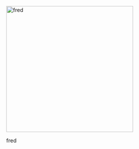 <p><img src="http://i.imgur.com/VR7YgBp.jpg" alt="fred" width="337" height="337" /></p>
fred
<audio ref='themeSong' src="Website/Fred.mp3" autoPlay loop></audio>
